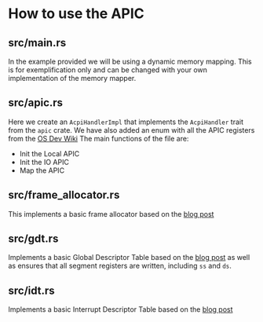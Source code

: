 # How to use the APIC

## src/main.rs

In the example provided we will be using a dynamic memory mapping. This is for exemplification only and can be changed
with your own implementation of the memory mapper.

## src/apic.rs

Here we create an `AcpiHandlerImpl` that implements the `AcpiHandler` trait from the `apic` crate.
We have also added an enum with all the APIC registers from
the [OS Dev Wiki](https://wiki.osdev.org/APIC)
The main functions of the file are:

- Init the Local APIC
- Init the IO APIC
- Map the APIC

## src/frame_allocator.rs

This implements a basic frame allocator based on the [blog post](https://os.phil-opp.com/heap-allocation/)

## src/gdt.rs

Implements a basic Global Descriptor Table based on
the [blog post](https://os.phil-opp.com/double-fault-exceptions/#the-global-descriptor-table/) as well as ensures that
all segment registers are written, including `ss` and `ds`.

## src/idt.rs
Implements a basic Interrupt Descriptor Table based on the [blog post](https://os.phil-opp.com/hardware-interrupts/)